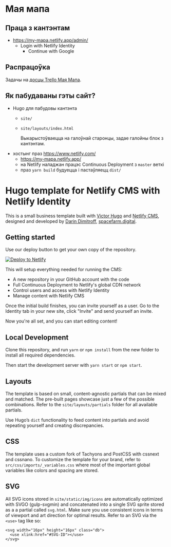 # Мая мапа

## Праца з кантэнтам

- https://my-mapa.netlify.app/admin/
  - Login with Netlify Identity
    - Continue with Google

## Распрацоўка

Задачы на [досцы Trello Мая Мапа][trello].

[trello]: https://trello.com/b/dDT8QagB/%D0%BC%D0%B0%D1%8F-%D0%BC%D0%B0%D0%BF%D0%B0

## Як пабудаваны гэты сайт?

* Hugo для пабудовы кантэнта
  * `site/`
  * `site/layouts/index.html`

    Выкарыстоўваецца на галоўнай старонцы, задае галойны блок з кантэнтам.
* хостынг праз https://www.netlify.com/
  * https://my-mapa.netlify.app/
  * на Netlify наладжан працэс Continuous Deployment з `master` веткі
  * праз `yarn build` будуецца і пастаўляецц `dist/`

# Hugo template for Netlify CMS with Netlify Identity

This is a small business template built with [Victor Hugo](https://github.com/netlify/victor-hugo) and [Netlify CMS](https://github.com/netlify/netlify-cms), designed and developed by [Darin Dimitroff](http://www.darindimitroff.com/), [spacefarm.digital](https://www.spacefarm.digital).

## Getting started

Use our deploy button to get your own copy of the repository.

[![Deploy to Netlify](https://www.netlify.com/img/deploy/button.svg)](https://app.netlify.com/start/deploy?repository=https://github.com/netlify-templates/one-click-hugo-cms&stack=cms)

This will setup everything needed for running the CMS:

* A new repository in your GitHub account with the code
* Full Continuous Deployment to Netlify's global CDN network
* Control users and access with Netlify Identity
* Manage content with Netlify CMS

Once the initial build finishes, you can invite yourself as a user. Go to the Identity tab in your new site, click "Invite" and send yourself an invite.

Now you're all set, and you can start editing content!

## Local Development

Clone this repository, and run `yarn` or `npm install` from the new folder to install all required dependencies.

Then start the development server with `yarn start` or `npm start`.

## Layouts

The template is based on small, content-agnostic partials that can be mixed and matched. The pre-built pages showcase just a few of the possible combinations. Refer to the `site/layouts/partials` folder for all available partials.

Use Hugo’s `dict` functionality to feed content into partials and avoid repeating yourself and creating discrepancies.

## CSS

The template uses a custom fork of Tachyons and PostCSS with cssnext and cssnano. To customize the template for your brand, refer to `src/css/imports/_variables.css` where most of the important global variables like colors and spacing are stored.

## SVG

All SVG icons stored in `site/static/img/icons` are automatically optimized with SVGO (gulp-svgmin) and concatenated into a single SVG sprite stored as a a partial called `svg.html`. Make sure you use consistent icons in terms of viewport and art direction for optimal results. Refer to an SVG via the `<use>` tag like so:

```
<svg width="16px" height="16px" class="db">
  <use xlink:href="#SVG-ID"></use>
</svg>
```

